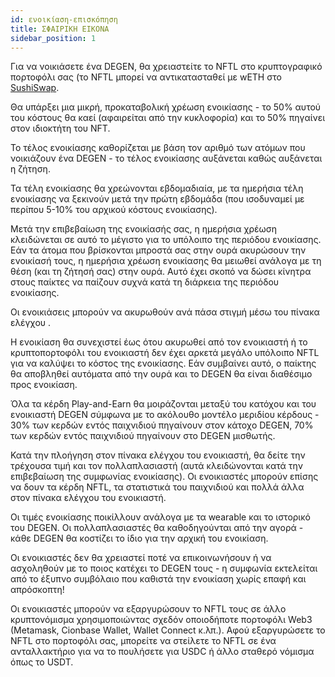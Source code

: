 ```yaml
---
id: ενοικίαση-επισκόπηση
title: ΣΦΑΙΡΙΚΗ ΕΙΚΟΝΑ
sidebar_position: 1
---
```


Για να νοικιάσετε ένα DEGEN, θα χρειαστείτε το NFTL στο κρυπτογραφικό πορτοφόλι σας (το NFTL μπορεί να αντικατασταθεί με wETH στο [SushiSwap](https://sushi.com/).

Θα υπάρξει μια μικρή, προκαταβολική χρέωση ενοικίασης - το 50% αυτού του κόστους θα καεί (αφαιρείται από την κυκλοφορία) και το 50% πηγαίνει στον ιδιοκτήτη του NFT.

Το τέλος ενοικίασης καθορίζεται με βάση τον αριθμό των ατόμων που νοικιάζουν ένα DEGEN - το τέλος ενοικίασης αυξάνεται καθώς αυξάνεται η ζήτηση.

Τα τέλη ενοικίασης θα χρεώνονται εβδομαδιαία, με τα ημερήσια τέλη ενοικίασης να ξεκινούν μετά την πρώτη εβδομάδα (που ισοδυναμεί με περίπου 5-10% του αρχικού κόστους ενοικίασης).

Μετά την επιβεβαίωση της ενοικίασής σας, η ημερήσια χρέωση κλειδώνεται σε αυτό το μέγιστο για το υπόλοιπο της περιόδου ενοικίασης. Εάν τα άτομα που βρίσκονται μπροστά σας στην ουρά ακυρώσουν την ενοικίασή τους, η ημερήσια χρέωση ενοικίασης θα μειωθεί ανάλογα με τη θέση (και τη ζήτησή σας) στην ουρά. Αυτό έχει σκοπό να δώσει κίνητρα στους παίκτες να παίζουν συχνά κατά τη διάρκεια της περιόδου ενοικίασης.

Οι ενοικιάσεις μπορούν να ακυρωθούν ανά πάσα στιγμή μέσω του πίνακα ελέγχου [](https://niftyleague.com/profile).

Η ενοικίαση θα συνεχιστεί έως ότου ακυρωθεί από τον ενοικιαστή ή το κρυπτοπορτοφόλι του ενοικιαστή δεν έχει αρκετά μεγάλο υπόλοιπο NFTL για να καλύψει το κόστος της ενοικίασης. Εάν συμβαίνει αυτό, ο παίκτης θα αποβληθεί αυτόματα από την ουρά και το DEGEN θα είναι διαθέσιμο προς ενοικίαση.

Όλα τα κέρδη Play-and-Earn θα μοιράζονται μεταξύ του κατόχου και του ενοικιαστή DEGEN σύμφωνα με το ακόλουθο μοντέλο μεριδίου κέρδους - 30% των κερδών εντός παιχνιδιού πηγαίνουν στον κάτοχο DEGEN, 70% των κερδών εντός παιχνιδιού πηγαίνουν στο DEGEN μισθωτής.

Κατά την πλοήγηση στον πίνακα ελέγχου του ενοικιαστή, θα δείτε την τρέχουσα τιμή και τον πολλαπλασιαστή (αυτά κλειδώνονται κατά την επιβεβαίωση της συμφωνίας ενοικίασης). Οι ενοικιαστές μπορούν επίσης να δουν τα κέρδη NFTL, τα στατιστικά του παιχνιδιού και πολλά άλλα στον πίνακα ελέγχου του ενοικιαστή.

Οι τιμές ενοικίασης ποικίλλουν ανάλογα με τα wearable και το ιστορικό του DEGEN. Οι πολλαπλασιαστές θα καθοδηγούνται από την αγορά - κάθε DEGEN θα κοστίζει το ίδιο για την αρχική του ενοικίαση.

Οι ενοικιαστές δεν θα χρειαστεί ποτέ να επικοινωνήσουν ή να ασχοληθούν με το ποιος κατέχει το DEGEN τους - η συμφωνία εκτελείται από το έξυπνο συμβόλαιο που καθιστά την ενοικίαση χωρίς επαφή και απρόσκοπτη!

Οι ενοικιαστές μπορούν να εξαργυρώσουν το NFTL τους σε άλλο κρυπτονόμισμα χρησιμοποιώντας σχεδόν οποιοδήποτε πορτοφόλι Web3 (Metamask, Cionbase Wallet, Wallet Connect κ.λπ.). Αφού εξαργυρώσετε το NFTL στο πορτοφόλι σας, μπορείτε να στείλετε το NFTL σε ένα ανταλλακτήριο για να το πουλήσετε για USDC ή άλλο σταθερό νόμισμα όπως το USDT.
